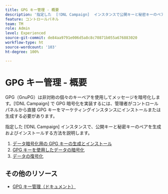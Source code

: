 ```yaml
---
title: GPG キー管理 - 概要
description: '指定した  [!DNL Campaign]  インスタンスで公開キーと秘密キーのペアを生成してインストールする方法を説明します。 '
feature: コントロールパネル
team: TM
role: Admin
level: Experienced
source-git-commit: de84aa9791e006d5a8c8c70871b055a676883020
workflow-type: ht
source-wordcount: '103'
ht-degree: 100%

---
```


# GPG キー管理 - 概要

GPG（GnuPG）は非対称の個々のキーペアを使用してメッセージを暗号化します。[!DNL Campaign] で GPG 暗号化を実装するには、管理者がコントロールパネルから直接 GPG キーをマーケティングインスタンスにインストールまたは生成する必要があります。

指定した [!DNL Campaign] インスタンスで、公開キーと秘密キーのペアを生成およびインストールする方法を説明します。

1. [データ暗号化用の GPG キーの生成とインストール](./generate-and-install-gpg-keys.md)
2. [GPG キーを使用したデータの暗号化](./use-a-gpg-key-to-encrypt-data.md)
3. [データの復号化](./decrypt-data.md)

## その他のリソース

* [GPG キー管理（ドキュメント）](https://experienceleague.adobe.com/docs/control-panel/using/instances-settings/gpg-keys-management.html?lang=ja)
